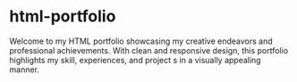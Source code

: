 # html-portfolio
Welcome to my HTML portfolio showcasing my creative endeavors and professional achievements. With clean and responsive design, this portfolio highlights my skill, experiences, and project s in a visually appealing manner.
